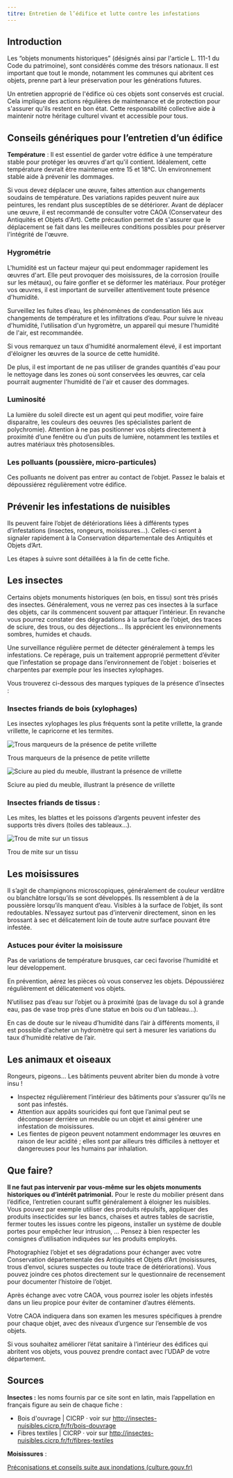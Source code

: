 ```yaml
---
titre: Entretien de l’édifice et lutte contre les infestations
---
```

## Introduction

Les “objets monuments historiques” (désignés ainsi par l'article L. 111-1 du Code du patrimoine), sont considérés comme des trésors nationaux. Il est important que tout le monde, notamment les communes qui abritent ces objets, prenne part à leur préservation pour les générations futures.

Un entretien approprié de l'édifice où ces objets sont conservés est crucial. Cela implique des actions régulières de maintenance et de protection pour s'assurer qu'ils restent en bon état. Cette responsabilité collective aide à maintenir notre héritage culturel vivant et accessible pour tous.

## Conseils génériques pour l’entretien d’un édifice

**Température** : Il est essentiel de garder votre édifice à une température stable pour protéger les œuvres d'art qu'il contient. Idéalement, cette température devrait être maintenue entre 15 et 18°C. Un environnement stable aide à prévenir les dommages.

Si vous devez déplacer une œuvre, faites attention aux changements soudains de température. Des variations rapides peuvent nuire aux peintures, les rendant plus susceptibles de se détériorer. Avant de déplacer une œuvre, il est recommandé de consulter votre CAOA (Conservateur des Antiquités et Objets d'Art). Cette précaution permet de s'assurer que le déplacement se fait dans les meilleures conditions possibles pour préserver l'intégrité de l'œuvre.

### Hygrométrie

L'humidité est un facteur majeur qui peut endommager rapidement les œuvres d'art. Elle peut provoquer des moisissures, de la corrosion (rouille sur les métaux), ou faire gonfler et se déformer les matériaux. Pour protéger vos œuvres, il est important de surveiller attentivement toute présence d'humidité.

Surveillez les fuites d’eau, les phénomènes de condensation liés aux changements de température et les infiltrations d’eau. Pour suivre le niveau d'humidité, l'utilisation d'un hygromètre, un appareil qui mesure l'humidité de l'air, est recommandée.

Si vous remarquez un taux d'humidité anormalement élevé, il est important d'éloigner les œuvres de la source de cette humidité. 

De plus, il est important de ne pas utiliser de grandes quantités d'eau pour le nettoyage dans les zones où sont conservées les œuvres, car cela pourrait augmenter l'humidité de l'air et causer des dommages. 

### Luminosité

La lumière du soleil directe est un agent qui peut modifier, voire faire disparaitre, les couleurs des oeuvres (les spécialistes parlent de polychromie).
Attention à ne pas positionner vos objets directement à proximité d’une fenêtre ou d’un puits de lumière, notamment les textiles et autres matériaux très photosensibles.

### Les polluants (poussière, micro-particules)

Ces polluants ne doivent pas entrer au contact de l’objet.
Passez le balais et dépoussiérez régulièrement votre édifice.

## Prévenir les infestations de nuisibles

Ils peuvent faire l’objet de détériorations liées à différents types d’infestations (insectes, rongeurs, moisissures…).
Celles-ci seront à signaler rapidement à la Conservation départementale des Antiquités et Objets d’Art.

Les étapes à suivre sont détaillées à la fin de cette fiche.

## Les insectes

Certains objets monuments historiques (en bois, en tissu) sont très prisés des insectes.
Généralement, vous ne verrez pas ces insectes à la surface des objets, car ils commencent souvent par attaquer l’intérieur.
En revanche vous pourrez constater des dégradations à la surface de l’objet, des traces de sciure, des trous, ou des déjections…
Ils apprécient les environnements sombres, humides et chauds.

Une surveillance régulière permet de détecter généralement à temps les infestations.
Ce repérage, puis un traitement approprié permettent d’éviter que l’infestation se propage dans l’environnement de l’objet : boiseries et charpentes par exemple pour les insectes xylophages.

Vous trouverez ci-dessous des marques typiques de la présence d’insectes :

### Insectes friands de bois (xylophages)

Les insectes xylophages les plus fréquents sont la petite vrillette, la grande vrillette, le capricorne et les termites.

![Trous marqueurs de la présence de petite vrillette](/contenus/fiches/images/vrillette-trous.jpg)

Trous marqueurs de la présence de petite vrillette

![Sciure au pied du meuble, illustrant la présence de vrillette](/contenus/fiches/images/vrillette-sciure.jpg)

Sciure au pied du meuble, illustrant la présence de vrillette

### Insectes friands de tissus :

Les mites, les blattes et les poissons d’argents peuvent infester des supports très divers (toiles des tableaux…).

![Trou de mite sur un tissus](/contenus/fiches/images/mite-trou-tissu.jpg)

Trou de mite sur un tissu

## Les moisissures

Il s’agit de champignons microscopiques, généralement de couleur verdâtre ou blanchâtre lorsqu’ils se sont développés.
Ils ressemblent à de la poussière lorsqu’ils manquent d’eau.
Visibles à la surface de l’objet, ils sont redoutables.
N’essayez surtout pas d’intervenir directement, sinon en les brossant à sec et délicatement loin de toute autre surface pouvant être infestée.

### Astuces pour éviter la moisissure

Pas de variations de température brusques, car ceci favorise l’humidité et leur développement.

En prévention, aérez les pièces où vous conservez les objets.
Dépoussiérez régulièrement et délicatement vos objets.

N’utilisez pas d’eau sur l’objet ou à proximité (pas de lavage du sol à grande eau, pas de vase trop près d’une statue en bois ou d’un tableau…).

En cas de doute sur le niveau d’humidité dans l’air à différents moments, il est possible d’acheter un hydromètre qui sert à mesurer les variations du taux d’humidité relative de l’air.

## Les animaux et oiseaux

Rongeurs, pigeons… Les bâtiments peuvent abriter bien du monde à votre insu !

* Inspectez régulièrement l’intérieur des bâtiments pour s’assurer qu’ils ne sont pas infestés.
* Attention aux appâts souricides qui font que l’animal peut se décomposer derrière un meuble ou un objet et ainsi générer une infestation de moisissures.
* Les fientes de pigeon peuvent notamment endommager les œuvres en raison de leur acidité ; elles sont par ailleurs très difficiles à nettoyer et dangereuses pour les humains par inhalation.

## Que faire?

**Il ne faut pas intervenir par vous-même sur les objets monuments historiques ou d’intérêt patrimonial.**
Pour le reste du mobilier présent dans l’édifice, l’entretien courant suffit généralement à éloigner les nuisibles.
Vous pouvez par exemple utiliser des produits répulsifs, appliquer des produits insecticides sur les bancs, chaises et autres tables de sacristie, fermer toutes les issues contre les pigeons, installer un système de double portes pour empêcher leur intrusion, … Pensez à bien respecter les consignes d’utilisation indiquées sur les produits employés.

Photographiez l’objet et ses dégradations pour échanger avec votre Conservation départementale des Antiquités et Objets d’Art (moisissures, trous d’envol, sciures suspectes ou toute trace de détériorations).
Vous pouvez joindre ces photos directement sur le questionnaire de recensement pour documenter l’histoire de l’objet.

Après échange avec votre CAOA, vous pourrez isoler les objets infestés dans un lieu propice pour éviter de contaminer d’autres éléments.

Votre CAOA indiquera dans son examen les mesures spécifiques à prendre pour chaque objet, avec des niveaux d’urgence sur l’ensemble de vos objets.

Si vous souhaitez améliorer l’état sanitaire à l’intérieur des édifices qui abritent vos objets, vous pouvez prendre contact avec l’UDAP de votre département.

## Sources

**Insectes :** les noms fournis par ce site sont en latin, mais l’appellation en français figure au sein de chaque fiche :

* Bois d'ouvrage | CICRP · voir sur http://insectes-nuisibles.cicrp.fr/fr/bois-douvrage
* Fibres textiles | CICRP ·  voir sur http://insectes-nuisibles.cicrp.fr/fr/fibres-textiles

**Moisissures** :

[Préconisations et conseils suite aux inondations (culture.gouv.fr)](https://www.culture.gouv.fr/Regions/Drac-Hauts-de-France/Actualites/Preconisations-et-conseils-suite-aux-inondations)